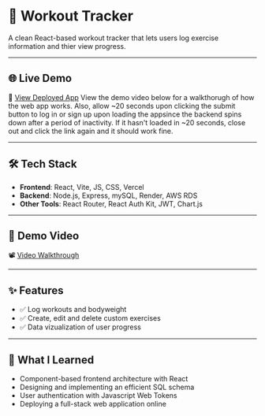 # 💪 Workout Tracker

A clean React-based workout tracker that lets users log exercise information and thier view progress.

---

## 🌐 Live Demo

🔗 [View Deployed App](https://workout-tracking-app-lake.vercel.app/)
View the demo video below for a walkthorugh of how the web app works.
Also, allow ~20 seconds upon clicking the submit button to log in or 
sign up upon loading the appsince the backend spins down after a period 
of inactivity. If it hasn't loaded in ~20 seconds, close out and click 
the link again and it should work fine. 

---


## 🛠️ Tech Stack

- **Frontend**: React, Vite, JS, CSS, Vercel
- **Backend**: Node.js, Express, mySQL, Render, AWS RDS
- **Other Tools**: React Router, React Auth Kit, JWT, Chart.js

---

## 🎥 Demo Video

📽️ [Video Walkthrough](https://youtu.be/Y5u8E8Otz5Y)

---

## ✨ Features

- ✅ Log workouts and bodyweight
- ✅ Create, edit and delete custom exercises
- ✅ Data vizualization of user progress

---

## 🧠 What I Learned

- Component-based frontend architecture with React
- Designing and implementing an efficient SQL schema
- User authentication with Javascript Web Tokens
- Deploying a full-stack web application online
